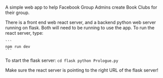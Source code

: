 A simple web app to help Facebook Group Admins create Book Clubs for their group.

There is a front end web react server, and a backend python web server running on flask.
Both will need to be running to use the app. To run the react server, type:

    ```
    npm run dev
    ```
To start the flask server:
    ```
    cd flask
    python Prologue.py
    ```

Make sure the react server is pointing to the right URL of the flask server!